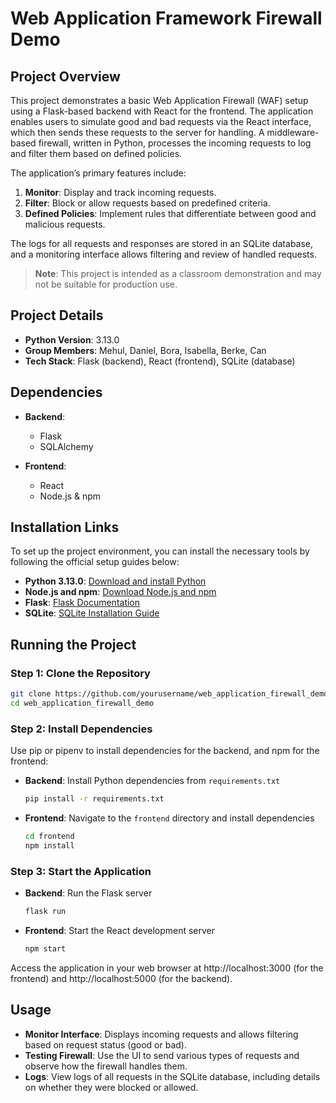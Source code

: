 # Web Application Framework Firewall Demo

## Project Overview
This project demonstrates a basic Web Application Firewall (WAF) setup using a Flask-based backend with React for the frontend. The application enables users to simulate good and bad requests via the React interface, which then sends these requests to the server for handling. A middleware-based firewall, written in Python, processes the incoming requests to log and filter them based on defined policies.

The application’s primary features include:
1. **Monitor**: Display and track incoming requests.
2. **Filter**: Block or allow requests based on predefined criteria.
3. **Defined Policies**: Implement rules that differentiate between good and malicious requests.

The logs for all requests and responses are stored in an SQLite database, and a monitoring interface allows filtering and review of handled requests.

> **Note**: This project is intended as a classroom demonstration and may not be suitable for production use.

## Project Details
- **Python Version**: 3.13.0
- **Group Members**: Mehul, Daniel, Bora, Isabella, Berke, Can
- **Tech Stack**: Flask (backend), React (frontend), SQLite (database)

## Dependencies
- **Backend**:
  - Flask
  - SQLAlchemy

- **Frontend**:
  - React
  - Node.js & npm

## Installation Links

To set up the project environment, you can install the necessary tools by following the official setup guides below:

- **Python 3.13.0**: [Download and install Python](https://www.python.org/downloads/release/python-3130/)
- **Node.js and npm**: [Download Node.js and npm](https://nodejs.org/en/download/)
- **Flask**: [Flask Documentation](https://flask.palletsprojects.com/en/2.3.x/installation/)
- **SQLite**: [SQLite Installation Guide](https://www.sqlite.org/download.html)

## Running the Project

### Step 1: Clone the Repository
```bash
git clone https://github.com/yourusername/web_application_firewall_demo.git
cd web_application_firewall_demo
```

### Step 2: Install Dependencies
Use pip or pipenv to install dependencies for the backend, and npm for the frontend:

- **Backend**: Install Python dependencies from `requirements.txt`
  ```bash
  pip install -r requirements.txt
  ```
- **Frontend**: Navigate to the `frontend` directory and install dependencies
  ```bash
  cd frontend
  npm install
  ```

### Step 3: Start the Application
- **Backend**: Run the Flask server
  ```bash
  flask run
  ```
- **Frontend**: Start the React development server
  ```bash
  npm start
  ```

Access the application in your web browser at http://localhost:3000 (for the frontend) and http://localhost:5000 (for the backend).

## Usage
- **Monitor Interface**: Displays incoming requests and allows filtering based on request status (good or bad).
- **Testing Firewall**: Use the UI to send various types of requests and observe how the firewall handles them.
- **Logs**: View logs of all requests in the SQLite database, including details on whether they were blocked or allowed.

